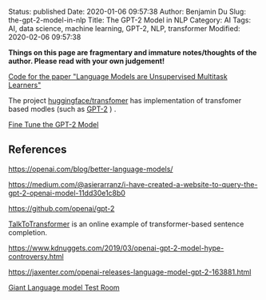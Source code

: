 Status: published
Date: 2020-01-06 09:57:38
Author: Benjamin Du
Slug: the-gpt-2-model-in-nlp
Title: The GPT-2 Model in NLP
Category: AI
Tags: AI, data science, machine learning, GPT-2, NLP, transformer
Modified: 2020-02-06 09:57:38

**Things on this page are fragmentary and immature notes/thoughts of the author. Please read with your own judgement!**


[Code for the paper "Language Models are Unsupervised Multitask Learners"](https://github.com/openai/gpt-2)

The project 
[huggingface/transfomer](https://github.com/huggingface/transformers)
has implementation of transfomer based modles 
(such as
[GPT-2](https://github.com/huggingface/transformers/blob/master/src/transformers/modeling_gpt2.py)
)
.

[Fine Tune the GPT-2 Model](https://github.com/huggingface/transformers/tree/master/examples#gpt-2gpt-and-causal-language-modeling)

## References

https://openai.com/blog/better-language-models/

https://medium.com/@asierarranz/i-have-created-a-website-to-query-the-gpt-2-openai-model-11dd30e1c8b0

https://github.com/openai/gpt-2

[TalkToTransformer](https://talktotransformer.com/) is an online example of transformer-based sentence completion.

https://www.kdnuggets.com/2019/03/openai-gpt-2-model-hype-controversy.html

https://jaxenter.com/openai-releases-language-model-gpt-2-163881.html

[Giant Language model Test Room](http://gltr.io/dist/index.html)

